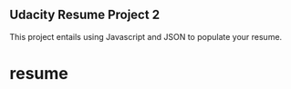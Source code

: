 ## Udacity Resume Project 2

This project entails using Javascript and JSON to populate your resume. 
# resume
